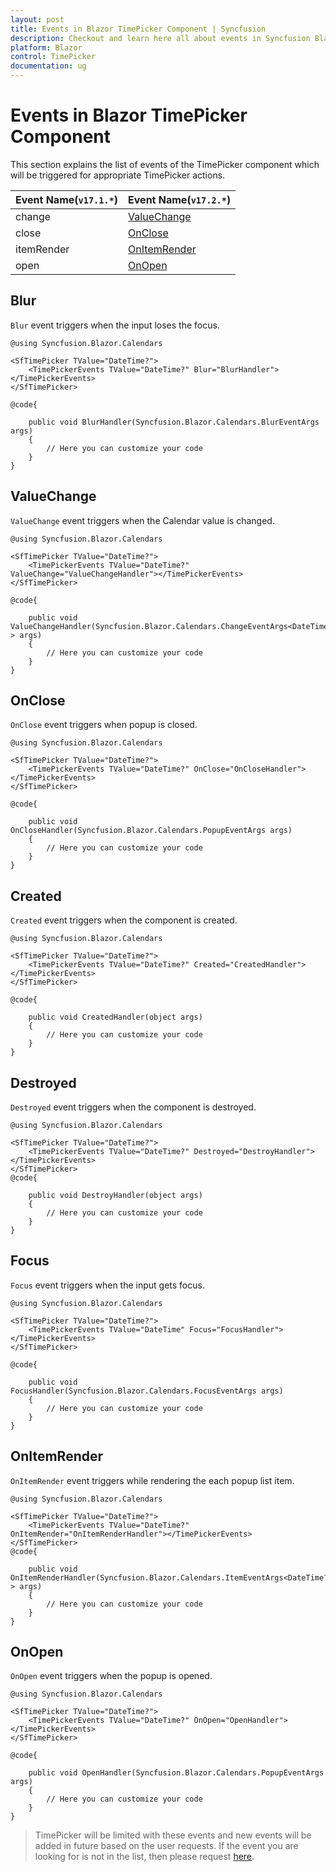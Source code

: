 ```yaml
---
layout: post
title: Events in Blazor TimePicker Component | Syncfusion
description: Checkout and learn here all about events in Syncfusion Blazor TimePicker component and much more details.
platform: Blazor
control: TimePicker
documentation: ug
---
```


# Events in Blazor TimePicker Component

This section explains the list of events of the TimePicker component which will be triggered for appropriate TimePicker actions.

| Event Name(`v17.1.*`) |Event Name(`v17.2.*`) |
| ----- | ----- |
| change | [ValueChange](events/#valuechange) |
| close | [OnClose](events/#onclose) |
| itemRender | [OnItemRender](events/#onitemrender) |
| open | [OnOpen](events/#onopen) |

## Blur

`Blur` event triggers when the input loses the focus.

```cshtml
@using Syncfusion.Blazor.Calendars

<SfTimePicker TValue="DateTime?">
    <TimePickerEvents TValue="DateTime?" Blur="BlurHandler"></TimePickerEvents>
</SfTimePicker>

@code{

    public void BlurHandler(Syncfusion.Blazor.Calendars.BlurEventArgs args)
    {
        // Here you can customize your code
    }
}
```

## ValueChange

`ValueChange` event triggers when the Calendar value is changed.

```cshtml
@using Syncfusion.Blazor.Calendars

<SfTimePicker TValue="DateTime?">
    <TimePickerEvents TValue="DateTime?" ValueChange="ValueChangeHandler"></TimePickerEvents>
</SfTimePicker>

@code{

    public void ValueChangeHandler(Syncfusion.Blazor.Calendars.ChangeEventArgs<DateTime?> args)
    {
        // Here you can customize your code
    }
}
```

## OnClose

`OnClose` event triggers when popup is closed.

```cshtml
@using Syncfusion.Blazor.Calendars

<SfTimePicker TValue="DateTime?">
    <TimePickerEvents TValue="DateTime?" OnClose="OnCloseHandler"></TimePickerEvents>
</SfTimePicker>

@code{

    public void OnCloseHandler(Syncfusion.Blazor.Calendars.PopupEventArgs args)
    {
        // Here you can customize your code
    }
}
```

## Created

`Created` event triggers when the component is created.

```cshtml
@using Syncfusion.Blazor.Calendars

<SfTimePicker TValue="DateTime?">
    <TimePickerEvents TValue="DateTime?" Created="CreatedHandler"></TimePickerEvents>
</SfTimePicker>

@code{

    public void CreatedHandler(object args)
    {
        // Here you can customize your code
    }
}
```

## Destroyed

`Destroyed` event triggers when the component is destroyed.

```cshtml
@using Syncfusion.Blazor.Calendars

<SfTimePicker TValue="DateTime?">
    <TimePickerEvents TValue="DateTime?" Destroyed="DestroyHandler"></TimePickerEvents>
</SfTimePicker>
@code{

    public void DestroyHandler(object args)
    {
        // Here you can customize your code
    }
}
```

## Focus

`Focus` event triggers when the input gets focus.

```cshtml
@using Syncfusion.Blazor.Calendars

<SfTimePicker TValue="DateTime?">
    <TimePickerEvents TValue="DateTime" Focus="FocusHandler"></TimePickerEvents>
</SfTimePicker>

@code{

    public void FocusHandler(Syncfusion.Blazor.Calendars.FocusEventArgs args)
    {
        // Here you can customize your code
    }
}

```

## OnItemRender

`OnItemRender` event triggers while rendering the each popup list item.

```cshtml
@using Syncfusion.Blazor.Calendars

<SfTimePicker TValue="DateTime?">
    <TimePickerEvents TValue="DateTime?" OnItemRender="OnItemRenderHandler"></TimePickerEvents>
</SfTimePicker>
@code{

    public void OnItemRenderHandler(Syncfusion.Blazor.Calendars.ItemEventArgs<DateTime?> args)
    {
        // Here you can customize your code
    }
}
```

## OnOpen

`OnOpen` event triggers when the popup is opened.

```cshtml
@using Syncfusion.Blazor.Calendars

<SfTimePicker TValue="DateTime?">
    <TimePickerEvents TValue="DateTime?" OnOpen="OpenHandler"></TimePickerEvents>
</SfTimePicker>

@code{

    public void OpenHandler(Syncfusion.Blazor.Calendars.PopupEventArgs args)
    {
        // Here you can customize your code
    }
}
```

> TimePicker will be limited with these events and new events will be added in future based on the user requests. If the event you are looking for is not in the list, then please request [here](https://www.syncfusion.com/feedback/blazor-components).
